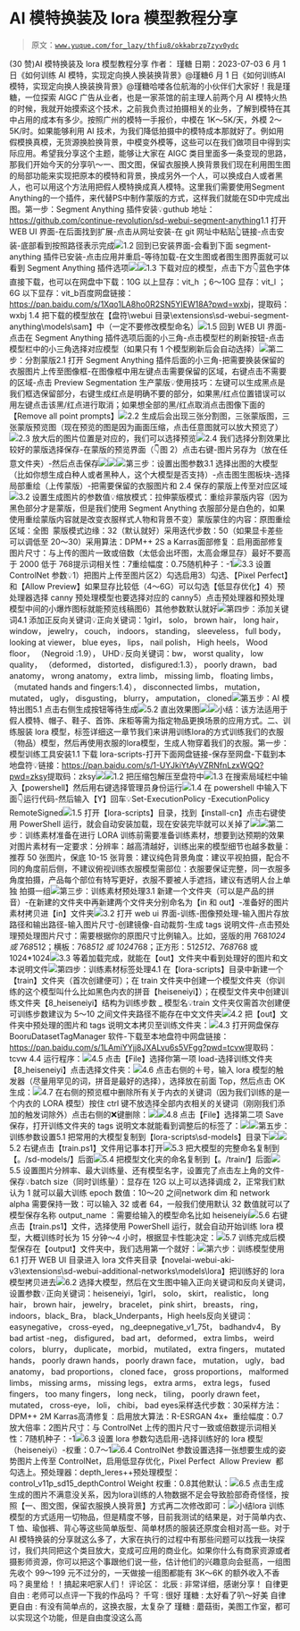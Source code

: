 # AI 模特换装及 lora 模型教程分享

> 原文：[`www.yuque.com/for_lazy/thfiu8/okkabrzp7zyv0ydc`](https://www.yuque.com/for_lazy/thfiu8/okkabrzp7zyv0ydc)

<ne-h2 id="a60c3319" data-lake-id="a60c3319"><ne-heading-ext><ne-heading-anchor></ne-heading-anchor><ne-heading-fold></ne-heading-fold></ne-heading-ext><ne-heading-content><ne-text id="ua7bc9ab8">(30 赞)AI 模特换装及 lora 模型教程分享</ne-text></ne-heading-content></ne-h2> <ne-p id="u38d3a8f5" data-lake-id="u38d3a8f5"><ne-text id="ub7b85a03">作者： 瑾糖</ne-text></ne-p> <ne-p id="ub5a00679" data-lake-id="ub5a00679"><ne-text id="u04b62303">日期：2023-07-03</ne-text></ne-p> <ne-p id="u6d9da1b2" data-lake-id="u6d9da1b2"><ne-text id="ueb1cf01e">6 月 1 日《如何训练 AI 模特，实现定向换人换装换背景》@瑾糖</ne-text><ne-text id="u62e9f4d0">6 月 1 日《</ne-text><ne-text id="u338806f2">如何训练</ne-text><ne-text id="uca61697f">AI 模特</ne-text><ne-text id="ub7e3a920">，实现定向换人换装换背景</ne-text><ne-text id="u322a192c">》@瑾糖</ne-text><ne-text id="u63b1793f">哈喽各位航海的小伙伴们大家好！我是瑾糖，一位探索 AIGC 广告从业者，也是一家茶馆的前主理人</ne-text><ne-text id="u0682556d">前两个月</ne-text> <ne-text id="u59f35f10">AI</ne-text> <ne-text id="u92d86527">模特火热的时候，我就开始摸索这个技术，之前我负责过拍摄相关的业务，了解到模特在其中占用的成本有多少。</ne-text><ne-text id="u3658043a">按照广州的模特一手报价，中模在 1K～5K/天，外模 2～5K/时。如果能够利用</ne-text> <ne-text id="u16d566c0">AI</ne-text> <ne-text id="u45075504">技术，为我们降低拍摄中的模特成本那就好了。例如用假模换真模，无货源换脸换背景，中模变外模等，这些可以在我们做项目中得到实际应用。</ne-text><ne-text id="ua7a36bd2">希望我分享这个主题，能够让大家在 AIGC 类目里面多一条变现的思路，那我们开始今天的分享叭～</ne-text><ne-text id="uaa7cb32b">一、图文图，保留衣服换人换背景</ne-text><ne-text id="u98a62cbb">我们现在利用图生图的局部功能来实现把原本的模特和背景，换成另外一个人，可以换成白人或者黑人，也可以用这个方法用把假人模特换成真人模特。</ne-text><ne-text id="u20638f52">这里我们需要使用</ne-text><ne-text id="u33e055e6">Segment Anything</ne-text><ne-text id="u5ddd7643">的一个插件</ne-text><ne-text id="uf5349c4b">，</ne-text><ne-text id="u80d36a7f">来代替</ne-text><ne-text id="ud292f190">PS</ne-text><ne-text id="uac019662">中制作蒙版的方式</ne-text><ne-text id="u2c6311f0">，</ne-text><ne-text id="u85250f46">这样我们就能在</ne-text><ne-text id="u856283ce">SD</ne-text><ne-text id="u939f540b">中完成出图。</ne-text><ne-text id="u0ba564ab">第一步：Segment Anything 插件安装</ne-text><ne-text id="u29e1828e">💡</ne-text><ne-text id="uedbe4be3">guthub 地址：</ne-text><ne-text id="ud927ac48">https://github.com/continue-revolution/sd-webui-segment-anything</ne-text><ne-text id="ub66e1f8e">1.1 打开 WEB</ne-text> <ne-text id="ube041fc2">UI</ne-text> <ne-text id="u1b1499fc">界面-在后面找到扩展-点击从网址安装-在 git 网址中粘贴👆链接-点击安装-底部看到按照路径表示完成</ne-text><ne-card data-card-name="image" data-card-type="inline" id="UjP7n" data-event-boundary="card">![](img/822cc456ce61407b2acd751234345a7d.png)<ne-text id="u96200db2">1.2 回到已安装界面-会看到下面</ne-text> <ne-text id="u3e550388">segment-anything</ne-text> <ne-text id="u453223da">插件已安装-点击应用并重启-等待加载-在文生图或者图生图界面就可以看到 S</ne-text><ne-text id="ua7d10367">egment Anything</ne-text> <ne-text id="u4099ba50">插件选项</ne-text><ne-card data-card-name="image" data-card-type="inline" id="VDGGS" data-event-boundary="card">![](img/e9f63fd54ba36fb34caf0f95800931b6.png)<ne-card data-card-name="image" data-card-type="inline" id="UaReA" data-event-boundary="card">![](img/6f2ad22b199d148ae317f78b06fd16e8.png)<ne-text id="ubca31f49">1.3 下载对应的模型，点击下方👇蓝色字体直接下载</ne-text><ne-text id="u74a9127b">，</ne-text><ne-text id="ua42c60c4">也可以在网盘中下载</ne-text><ne-text id="ua563eb67">：</ne-text><ne-text id="ufaa1c9d1">10G 以上显存：</ne-text><ne-text id="ud04064c2">vit_h</ne-text> <ne-text id="uf0e7c6fe">；</ne-text><ne-text id="uf2c6a770">6～10G 显存：</ne-text><ne-text id="u28eeb87d">vit_l</ne-text> <ne-text id="u162d2c86">；</ne-text><ne-text id="u4d87fb33">6G 以下显存：</ne-text><ne-text id="u783bde44">vit_b</ne-text><ne-text id="ue0cb60bb">百度网盘链接：</ne-text><ne-text id="u1fbcf1fe">https://pan.baidu.com/s/1Xqo1LA8ho0R2SN5YIEW18A?pwd=wxbj</ne-text><ne-text id="ud2d14060">，</ne-text><ne-text id="u81e77945">提取码：wxbj</ne-text> <ne-text id="ud15d2d96">1.4 把下载的模型放在【盘符\webui 目录\extensions\sd-webui-segment-anything\models\sam】中（</ne-text><ne-text id="u01fa3f7a">一定不要修改模型命名</ne-text><ne-text id="uff9700a1">）</ne-text><ne-card data-card-name="image" data-card-type="inline" id="VGTTm" data-event-boundary="card">![](img/7292d12e51f924b385d5f896148248e5.png)<ne-text id="ubddd4048">1.5 回到 WEB</ne-text> <ne-text id="u0170d2b6">UI</ne-text> <ne-text id="u6a2f12c7">界面-点击在 S</ne-text><ne-text id="u198bbc4c">egment Anything</ne-text> <ne-text id="uba1010aa">插件选项后面的小三角-点击模型栏的刷新按钮-点击模型栏中的小三角选择对应模型（如果只有 1 个模型刷新后会自动选择）</ne-text><ne-card data-card-name="image" data-card-type="inline" id="vVJ9F" data-event-boundary="card">![](img/9938097bc2ed8d5d590de272d0b70a1d.png)<ne-text id="ua98a5d6b">第二步：</ne-text><ne-text id="ueb3c0599">分割蒙版</ne-text><ne-text id="u22b4b9d9">2.1 打开 S</ne-text><ne-text id="u71bed249">egment Anything</ne-text> <ne-text id="u598ec7ac">插件后面的小三角-把需要换装保留的衣服图片上传至图像框-在图像框中用左键点击需要保留的区域，右键点击不需要的区域-点击 Preview Segmentation 生产蒙版</ne-text><ne-text id="ue0044057">💡</ne-text><ne-text id="ub07f8543">使用技巧：</ne-text><ne-text id="u72959168">左键可以生成黑点是我们框选保留部分，右键生成红点是明确不要的部分，</ne-text><ne-text id="uc833701e">如果黑/红点位置错误可以用左键点击该黑/红点进行取消；</ne-text><ne-text id="u35490f75">如果想全部的黑/红点取消点击图像下面的【Remove all point prompts】</ne-text><ne-card data-card-name="image" data-card-type="inline" id="oPcud" data-event-boundary="card">![](img/d245400ad05896b7a69d936fc9aa21f4.png)<ne-text id="u88015c27">2.2 生成后会出现三张分割图，三张蒙版图，三张蒙版预览图（现在预览的图是因为画面压缩，点击任意图就可以放大预览了）</ne-text><ne-card data-card-name="image" data-card-type="inline" id="OegpV" data-event-boundary="card">![](img/3a3c3a0817ce5d55855da3c6f15a290a.png)<ne-text id="uefe8f813">2.3 放大后的图片位置是对应的，我们可以选择预览</ne-text><ne-card data-card-name="image" data-card-type="inline" id="WrCr7" data-event-boundary="card">![](img/89ff9e87fc33fddb8b2bc0dd3abe5aed.png)<ne-text id="u93abf1c8">2.4 我们选择分割效果比较好的蒙版选择保存-在蒙版的预览界面（👇图 2）点击右键-图片另存为（放在任意文件夹）-然后点击保存</ne-text><ne-card data-card-name="image" data-card-type="inline" id="FWpR9" data-event-boundary="card">![](img/4344db528665906eccf9f25914832703.png)<ne-card data-card-name="image" data-card-type="inline" id="DHiqA" data-event-boundary="card">![](img/db1ed6075f026ed0f04f47e203ac702f.png)<ne-card data-card-name="image" data-card-type="inline" id="wsNVD" data-event-boundary="card">![](img/3a10cc7890a1e66c005b1ed190e09aed.png)<ne-text id="u2bcf32af">第三步：</ne-text><ne-text id="ucd854da0">设置出图参数</ne-text><ne-text id="u80802acd">3.1 选择出图的大模型（比如你想生成白种人或者黑种人，这个大模型是否支持）-点击图生图板块-选择局部重绘（上传蒙版）-把需要保留的衣服图片和 2.4 保存的蒙版上传至对应区域</ne-text><ne-card data-card-name="image" data-card-type="inline" id="aVfw5" data-event-boundary="card">![](img/aa9aed48089727e3840a6d218e67de9c.png)<ne-text id="u571ce7bc">3.2 设置生成图片的参数值</ne-text><ne-text id="u1de1cf6b">💡</ne-text><ne-text id="uf95a68c0">缩放模式</ne-text><ne-text id="u2c56b89c">：拉伸</ne-text><ne-text id="u9e142c97">蒙版模式：</ne-text><ne-text id="u99ba5b7d">重绘非蒙版内容（因为黑色部分才是蒙版，但是我们使用 Segment Anything 衣服部分是白色的，如果使用重绘蒙版内容就是改变衣服样式人物和背景不变）</ne-text><ne-text id="u196c20fb">蒙版蒙住的内容</ne-text><ne-text id="u4648f61c">：原图</ne-text><ne-text id="u39e4e393">重绘区域：</ne-text><ne-text id="uc6ba549e">全图  蒙版模式边缘：32（默认就好）</ne-text><ne-text id="u01c927a7">采用迭代步数：</ne-text><ne-text id="u2df81fac">50（如果</ne-text><ne-text id="u76bbacee">显卡</ne-text><ne-text id="uf89cc95d">差些可以调低至 20～30）</ne-text><ne-text id="ua6ef6cbf">采用算法：</ne-text><ne-text id="u6a5460a6">DPM++ 2S a Karras</ne-text><ne-text id="ua5a31222">面部修复：</ne-text><ne-text id="ufd3133af">启用面部修复</ne-text><ne-text id="u9b9f6938">图片尺寸：</ne-text><ne-text id="ua63eb046">与上传的图片一致或倍数（太低会出坏图，太高会爆显存）最好不要高于 2000 低于 768</ne-text><ne-text id="u5891e9b9">提示词相关性：</ne-text><ne-text id="udda7957b">7</ne-text><ne-text id="u8dcbd005">重绘幅度：</ne-text><ne-text id="u756bc5a2">0.75</ne-text><ne-text id="ued07ab37">随机种子：</ne-text><ne-text id="u78fdfc08">-1</ne-text><ne-card data-card-name="image" data-card-type="inline" id="PW8rm" data-event-boundary="card">![](img/5c6690a537e695544b6e1471b5114165.png)<ne-text id="u020300f4">3.3 设置 ControlNet 参数</ne-text><ne-text id="u9a9671ff">💡</ne-text><ne-text id="u687574e1">1）</ne-text><ne-text id="u68d93156">把图片上传至图片区</ne-text><ne-text id="u4ae8e7c1">2）</ne-text><ne-text id="uf7076da0">勾选启用</ne-text><ne-text id="u701330f1">3）勾选、【Pixel Perfect】和【Allow Preview】如果显存比较低（4～6G）可以勾选【低显存优化】</ne-text><ne-text id="u695c34dd">4）预处理器选择 canny 预处理模型也要选择对应的 canny</ne-text><ne-text id="u4453686b">5）</ne-text><ne-text id="ue2aaff59">点击预处理器和预处理模型中间的小爆炸图标就能预览线稿图</ne-text><ne-text id="ubb90d777">6）</ne-text><ne-text id="u5dcffdff">其他参数默认就好</ne-text><ne-card data-card-name="image" data-card-type="inline" id="LSucz" data-event-boundary="card">![](img/c7e1edd2127ad2b48ee08494693ddb33.png)<ne-text id="ua5a6efd3">第四步：</ne-text><ne-text id="u8c875818">添加关键词</ne-text><ne-text id="ua9c30732">4.1 添加正反向关键词</ne-text><ne-text id="u9a418057">💡</ne-text><ne-text id="u7828e866">正向关键词：1girl， solo， brown hair， long hair， window， jewelry， couch， indoors， standing， sleeveless， full body， looking at viewer， blue eyes， lips， nail polish， High heels， Wood floor， （Negroid :1.9）， UHD</ne-text><ne-text id="u143182d3">💡</ne-text><ne-text id="ubfdafefa">反向关键词：bw， worst quality， low quality， （deformed， distorted， disfigured:1.3）， poorly drawn， bad anatomy， wrong anatomy， extra limb， missing limb， floating limbs， （mutated hands and fingers:1.4）， disconnected limbs， mutation， mutated， ugly， disgusting， blurry， amputation， cloned</ne-text><ne-card data-card-name="image" data-card-type="inline" id="MnuXo" data-event-boundary="card">![](img/5211354861b86f0ae73fff14c80a145e.png)<ne-text id="ubd8181f8">第五步：AI 模特出图</ne-text><ne-text id="u9da3d4f4">5.1 点击右侧生成按钮等待生成</ne-text><ne-card data-card-name="image" data-card-type="inline" id="SsJAS" data-event-boundary="card">![](img/ba814cbcd4951f52cd3ddc91735a25c4.png)<ne-text id="u0eae2f06">5.2 直出效果图</ne-text><ne-card data-card-name="image" data-card-type="inline" id="lG19Y" data-event-boundary="card">![](img/b1982b816a8f16d3448cbf0c27993760.png)<ne-card data-card-name="image" data-card-type="inline" id="W7b1M" data-event-boundary="card">![](img/92173663b61f45c3a99f7ef166bdb585.png)<ne-text id="u5ecee090">小结：</ne-text><ne-text id="u6de076c6">该方法适用于假人模特、帽子、鞋子、首饰、床柜等需为指定物品更换场景的应用方式</ne-text><ne-text id="u842627b8">。</ne-text><ne-text id="ue74512b6">二、训练服装 lora 模型，标签详细</ne-text><ne-text id="u1f5cb061">这一章节</ne-text><ne-text id="u8b78e3bb">我们</ne-text><ne-text id="ueb1932c3">来讲</ne-text><ne-text id="uc2b74e85">用训练</ne-text><ne-text id="u493decd9">lora</ne-text><ne-text id="ud1bd2744">的方式训练我们的衣服（物品）模型，然后再使用衣服的</ne-text><ne-text id="u6f877b53">lora</ne-text><ne-text id="u95d90c1a">模型</ne-text><ne-text id="uc2ededa3">，</ne-text><ne-text id="u1563aaec">生成人物穿着我们的衣服。</ne-text><ne-text id="ue361df5f">第一步：</ne-text><ne-text id="ua31a8757">模型训练工具安装</ne-text><ne-text id="udee0b6cb">1.1 下载 lora-scripts-打开下面网盘链接-保存至网盘-下载到本地盘符</ne-text><ne-text id="u18eba6c7">💡</ne-text><ne-text id="uf2d64ae5">链接：</ne-text><ne-text id="u1f19eb8e">https://pan.baidu.com/s/1-UYJkiYtAyVZRNfnLzxWQQ?pwd=zksy</ne-text><ne-text id="ud1b832fb">提取码：zksy</ne-text><ne-card data-card-name="image" data-card-type="inline" id="Df71O" data-event-boundary="card">![](img/57c725eb59b4981ec9261e96517d191e.png)<ne-card data-card-name="image" data-card-type="inline" id="s5BGH" data-event-boundary="card">![](img/dd8c913bc5a34e128c2e93cdba4a850e.png)<ne-text id="u930c9768">1.2 把压缩包解压至盘符中</ne-text><ne-card data-card-name="image" data-card-type="inline" id="eidND" data-event-boundary="card">![](img/0f2f9b61dcc509e5ca13284c95e69239.png)<ne-text id="u93de0373">1.3 在搜索局域栏中输入【powershell】然后用右键选择管理员身份运行</ne-text><ne-card data-card-name="image" data-card-type="inline" id="csGgi" data-event-boundary="card">![](img/84bc142ee1e07b1c6040ad35a870f119.png)<ne-text id="u22c8a81d">1.4 在 powershell 中输入下面👇运行代码-然后输入【Y】回车</ne-text><ne-text id="u5268acdb">💡</ne-text><ne-text id="ued52af0f">Set-ExecutionPolicy -ExecutionPolicy RemoteSigned</ne-text><ne-card data-card-name="image" data-card-type="inline" id="pscA2" data-event-boundary="card">![](img/0cdb77fc5e76cea3fb4411c23a4d66e1.png)<ne-text id="u53b92f61">1.5 打开【lora-scripts】目录，找到【install-cn】点击右键使用 PowerShell 运行，就会自动安装加载，现在安装完毕就可以关掉了</ne-text><ne-card data-card-name="image" data-card-type="inline" id="DMt0u" data-event-boundary="card">![](img/2c8e795a33d542bf199d495d1fb90e18.png)<ne-card data-card-name="image" data-card-type="inline" id="SCDAV" data-event-boundary="card">![](img/541cb8f1985a574cbd7806a3ca67e738.png)<ne-text id="u7ddfee28">第二步：</ne-text><ne-text id="ue069249c">训练素材准备</ne-text><ne-text id="u1f48c819">在进行 LORA 训练前需要准备训练素材，想要到达预期的效果对图片素材有一定要求：</ne-text><ne-text id="uc98257b8">分辨率：</ne-text><ne-text id="ue25b4289">越高清越好，训练出来的模型细节也越多</ne-text><ne-text id="u10977072">数量：</ne-text><ne-text id="u456d1463">推荐 50 张图片，保底 10-15 张</ne-text><ne-text id="u7e3f758b">背景：</ne-text><ne-text id="u2c7c7fee">建议纯色背景</ne-text><ne-text id="u8453e8af">角度：</ne-text><ne-text id="u86c66cb9">建议平视拍摄，配合不同的角度前后侧，不建议俯视</ne-text><ne-text id="uaba19a0f">训练衣服模型需部位：</ne-text><ne-text id="u4a4ec18c">衣服要保证完整，同一衣服多角度拍摄，产品每个部位有特写更好，衣服不要被人手遮挡，建议有透明人台上单独 拍摄一组</ne-text><ne-card data-card-name="image" data-card-type="inline" id="j6YuF" data-event-boundary="card">![](img/6aceecfc8bb7f887a129c739fbe623bb.png)<ne-text id="ue5a92b81">第三步：</ne-text><ne-text id="uae1829cd">训练素材预处理</ne-text><ne-text id="ue0c7e8c0">3.1 新建一个文件夹（可以是产品的拼音）-在新建的文件夹中再新建两个文件夹分别命名为【in 和 out】-准备好的图片素材拷贝进【in】文件夹</ne-text><ne-card data-card-name="image" data-card-type="inline" id="CDiiW" data-event-boundary="card">![](img/ef2ed572e6bdd4a1ee484707ef0dccaf.png)<ne-text id="ue9abcd6c">3.2 打开 web</ne-text> <ne-text id="ub01941ea">ui</ne-text> <ne-text id="u9025d866">界面-训练-图像预处理-输入图片存放路径和输出路径-输入图片尺寸-创建镜像-自动裁剪-生成 tags 说明文件-点击预处理</ne-text><ne-text id="u3f94c659">预处理图片尺寸：需要根据你的原图尺寸比例输入。</ne-text><ne-text id="u1b2c6c89">比如，</ne-text><ne-text id="u92385b02">竖版的用 768*1024 或 768*512；</ne-text><ne-text id="ua0703934">横板：768*512 或 1024*768；</ne-text><ne-text id="u26a50896">正方形：512*512、768*768 或 1024*1024</ne-text><ne-card data-card-name="image" data-card-type="inline" id="RY8tu" data-event-boundary="card">![](img/eb596f651d005a54f7e171bc8969e2a5.png)<ne-text id="u1a251c3f">3.3 等着加载完成</ne-text><ne-text id="uaec10afc">，</ne-text><ne-text id="u71e61290">就能在【out】文件夹中看到处理好的图片和文本说明文件</ne-text><ne-card data-card-name="image" data-card-type="inline" id="pHkpz" data-event-boundary="card">![](img/8c4372ee3c286435a58c64dcfbe7f8fb.png)<ne-text id="ud3993dda">第四步：</ne-text><ne-text id="u3acca6c3">训练素材标签处理</ne-text><ne-text id="u1a8f03d9">4.1 在【lora-scripts】目录中新建一个【train】文件夹（首次创建便可）；</ne-text><ne-text id="u5e0952ad">在 train 文件夹中创建一个模型文件夹（你训练的这个模型叫什么比如黑色内衣的拼音【heiseneiyi】）；</ne-text><ne-text id="ua2d7682e">在模型文件夹中创建训练文件夹【8_heiseneiyi】结构为训练步数 _ 模型名</ne-text><ne-text id="ufc835f57">💡</ne-text><ne-text id="uac115e66">train 文件夹仅需首次创建便可</ne-text><ne-text id="u614fc595">训练步数建议为 5～10 之间</ne-text><ne-text id="u74179651">文件夹路径不能存在中文文件夹</ne-text><ne-card data-card-name="image" data-card-type="inline" id="x2Stp" data-event-boundary="card">![](img/dfdfa282c5b256c29fc7cc97c3aaf8b8.png)<ne-text id="u909213e4">4.2 把【out】文件夹中预处理的图片和 tags 说明文本拷贝至训练文件夹：</ne-text><ne-card data-card-name="image" data-card-type="inline" id="mnmV1" data-event-boundary="card">![](img/e3867203009435df61fc7c1c94bf08cd.png)<ne-text id="u01684bfd">4.3 打开网盘保存 BooruDatasetTagManager 软件-下载至本地盘符中</ne-text><ne-text id="u89cc2f70">网盘</ne-text><ne-text id="u2394e8d3">链接：</ne-text><ne-text id="u82815fe4">https://pan.baidu.com/s/1LAmiYYjj8JXALvu6s5VFgg?pwd=tcvw</ne-text><ne-text id="ue96155ba">提取码：tcvw</ne-text> <ne-text id="u573628fe">4.4 运行程序</ne-text><ne-text id="u49543135">：</ne-text><ne-card data-card-name="image" data-card-type="inline" id="gKaC1" data-event-boundary="card">![](img/d034b7707574c9b3f640a25794eb16d8.png)<ne-text id="uafbc3f86">4.5 点击【File】选择你第一项 load-选择训练文件夹【8_heiseneiyi】点击选择文件夹：</ne-text><ne-card data-card-name="image" data-card-type="inline" id="gdGUI" data-event-boundary="card">![](img/8b2f2daf46ad82351fc75ce660a03636.png)<ne-text id="ua72778a1">4.6 点击右侧的＋号，输入 lora 模型的触发器（尽量用罕见的词，拼音是最好的选择），选择放在前面 Top，然后点击 OK 生成：</ne-text><ne-card data-card-name="image" data-card-type="inline" id="MFDSi" data-event-boundary="card">![](img/41f063e47d57687149cb49bfb57dd1d7.png)<ne-text id="ude36b916">4.7 在右侧的预览框中删除所有关于内衣的关键词（因为我们训练的是一个内衣的 LORA 模型）</ne-text><ne-text id="u44edd1ac">按住 ctrl 键不放选择全部内衣相关的关键词（刚刚我们添加的触发词除外）点击右侧的❌键删除：</ne-text><ne-card data-card-name="image" data-card-type="inline" id="pNUTy" data-event-boundary="card">![](img/aaf004c3456aee954e0f2ab505601702.png)<ne-card data-card-name="image" data-card-type="inline" id="oQhuU" data-event-boundary="card">![](img/cbe24efb59aa15236b15758f1fd6598f.png)<ne-text id="uce104dbb">4.8 点击【File】选择第二项 Save 保存，打开训练文件夹的 tags 说明文本就能看到调整后的标签了：</ne-text><ne-card data-card-name="image" data-card-type="inline" id="Is2V0" data-event-boundary="card">![](img/00c72ad0e8539d3e8857517fe02f76f9.png)<ne-card data-card-name="image" data-card-type="inline" id="CiX3P" data-event-boundary="card">![](img/8cb988bf89f3ec1f47e27e40a7be4a05.png)<ne-text id="u3c451f51">第五步：</ne-text><ne-text id="ue9a6d553">训练参数设置</ne-text><ne-text id="u651e4223">5.1 把常用的大模型复制到【lora-scripts\sd-models】目录下</ne-text><ne-card data-card-name="image" data-card-type="inline" id="GXqfJ" data-event-boundary="card">![](img/0af809b9ad5ba8b7dcee808f9a1ee4fb.png)<ne-card data-card-name="image" data-card-type="inline" id="vj2h0" data-event-boundary="card">![](img/4e6b4de73ea1c0d080045764dd2e911e.png)<ne-text id="u32a06fad">5.2 右键点击【train.ps1】文件用记事本打开</ne-text><ne-card data-card-name="image" data-card-type="inline" id="mWNMS" data-event-boundary="card">![](img/14fe916f427fdf047015124537138854.png)<ne-text id="u6885c897">5.3 把大模型的完整命名复制到【。/sd-models/】后面</ne-text><ne-card data-card-name="image" data-card-type="inline" id="j1Jkt" data-event-boundary="card">![](img/e5350a81862bf05b8fd39ba6b87bbf2b.png)<ne-text id="ucbd612b1">5.4 把模型文化夹的命名复制到【。/train/】后面</ne-text><ne-card data-card-name="image" data-card-type="inline" id="J9kCC" data-event-boundary="card">![](img/fd5275ec44ed73d119f041e4709831e2.png)<ne-text id="u3610b11b">5.5 设置图片分辨率、最大训练量、还有模型名字，设置完了点击左上角的文件-保存</ne-text><ne-text id="u4ff71a05">💡</ne-text><ne-text id="u4b65f80d">batch size（同时训练量）：显存在 12G 以上可以选择调成 2，正常我们默认为 1 就可以</ne-text><ne-text id="u090f69b4">最大训练 epoch 数值：10～20 之间</ne-text><ne-text id="u263e1757">network dim 和 network alpha 需要保持一致：可以输入 32 或者 64，一般我们使用默认 32 数值就可以了</ne-text><ne-text id="u522df133">模型保存名称 output_name ：需要给输入的模型命名比如 heiseneiyi</ne-text><ne-card data-card-name="image" data-card-type="inline" id="XPUxo" data-event-boundary="card">![](img/7c6f2650753abf9230ede0218d915520.png)<ne-text id="uab009afd">5.6 右键点击【train.ps1】文件，选择使用 PowerShell 运行，就会自动开始训练 lora 模型，大概训练时长为 15 分钟～4 小时，根据</ne-text><ne-text id="u5ff4a5a3">显卡</ne-text><ne-text id="ua00274b1">性能决定：</ne-text><ne-card data-card-name="image" data-card-type="inline" id="sFTCw" data-event-boundary="card">![](img/f905e75b2fa1ecbda839e45869d114d5.png)<ne-text id="u549205a2">5.7 训练完成后模型保存在【output】文件夹中，我们选用第一个就好：</ne-text><ne-card data-card-name="image" data-card-type="inline" id="s1Pji" data-event-boundary="card">![](img/f0ca5f1f05d99b8c53e5d0c77b72f2e7.png)<ne-text id="u89e6a080">第六步：</ne-text><ne-text id="u3ad10b07">训练模型使用</ne-text><ne-text id="u5515c9d8">6.1 打开 WEB</ne-text> <ne-text id="ue5e3a283">UI</ne-text> <ne-text id="u0f9b1a25">目录进入 lora 文件夹目录【novelai-webui-aki-v3\extensions\sd-webui-additional-networks\models\lora】把训练好的 lora 模型拷贝进去</ne-text><ne-card data-card-name="image" data-card-type="inline" id="NGlfp" data-event-boundary="card">![](img/a98ddfc60d9ed0874cd7849e3145b00c.png)</ne-card><ne-text id="u525ea0c0">6.2 选择大模型，然后在文生图中输入正向关键词和反向关键词，设置参数</ne-text><ne-text id="u45957434">💡</ne-text><ne-text id="u6207d61e">正向关键词：</ne-text><ne-text id="uc46dfbd4">heiseneiyi，1girl， solo， skirt， realistic， long hair， brown hair， jewelry， bracelet， pink shirt， breasts， ring， indoors，black_ Bra， black_Underpants，High heels</ne-text><ne-text id="ue9e63614">反向关键词：</ne-text><ne-text id="ua34173c9">easynegative， cross-eyed， ng_deepnegative_v1_75t， badhandv4， By bad artist -neg， disfigured， bad art， deformed， extra limbs， weird colors， blurry， duplicate， morbid， mutilated， extra fingers， mutated hands， poorly drawn hands， poorly drawn face， mutation， ugly， bad anatomy， bad proportions， cloned face， gross proportions， malformed limbs， missing arms， missing legs， extra arms， extra legs， fused fingers， too many fingers， long neck， tiling， poorly drawn feet， mutated， cross-eye， loli， chibi， bad eyes</ne-text><ne-text id="u0ed95a27">采样迭代步数：30</ne-text><ne-text id="u69206189">采样方法：DPM++ 2M Karras</ne-text><ne-text id="u9aeac3f6">高清修复：启用</ne-text><ne-text id="uecdc4852">放大算法：R-ESRGAN 4x+  </ne-text><ne-text id="u3c1d2af8">重绘幅度：0.7</ne-text><ne-text id="ufdb39904">放大倍率：2</ne-text><ne-text id="u549dd976">图片尺寸：与 ControlNet 上传的图片尺寸一致或倍数</ne-text><ne-text id="ue18bf432">提示词相关性：7</ne-text><ne-text id="ua7566a90">随机种子：-1</ne-text><ne-card data-card-name="image" data-card-type="inline" id="FqTq7" data-event-boundary="card">![](img/76777b54fd52dc68f40f23a5d5a3ef98.png)<ne-text id="u4adf37ec">6.3 设置 lora 参数</ne-text><ne-text id="u853c5a83">勾选启用</ne-text><ne-text id="u98511d47">-选择训练好的 lora 模型（heiseneiyi）-权重：0.7～1</ne-text><ne-card data-card-name="image" data-card-type="inline" id="VMGYo" data-event-boundary="card">![](img/fce4b8e6f67c025bd2cc047febdd0cab.png)<ne-text id="ue9ec8679">6.4 ControlNet 参数设置</ne-text><ne-text id="u26af3e1e">选择一张想要生成的姿势图片上传至 ControlNet，</ne-text><ne-text id="uc990ce26">启用低显存优化</ne-text><ne-text id="u443ce73a">，</ne-text><ne-text id="u1c913e67">Pixel Perfect  Allow Preview  都勾选上</ne-text><ne-text id="uf3be5bd0">。</ne-text><ne-text id="uabe890c3">预处理器：depth_leres++</ne-text><ne-text id="u7fde07c2">预处理模型：control_v11p_sd15_depth</ne-text><ne-text id="uba2ccbdc">Control Weight 权重：0.8</ne-text><ne-text id="ue80524a7">其他默认</ne-text><ne-text id="ud07045ab">：</ne-text><ne-card data-card-name="image" data-card-type="inline" id="k380M" data-event-boundary="card">![](img/45f299255f8e6c85c96c47a45e98a090.png)<ne-text id="u1de95f1f">6.5 点击生成</ne-text><ne-text id="u3e633f03">生成的图片不满意没关系，因为</ne-text><ne-text id="uf216caf7">lora</ne-text><ne-text id="uec3acc3e">训练的人物数据不足会</ne-text><ne-text id="u6a18213c">导致脸部</ne-text><ne-text id="ue9faaabc">奇奇怪怪，按照【一、图文图，保留衣服换人换背景】方式再二次修改</ne-text><ne-text id="u6528ec9b">即可：</ne-text><ne-card data-card-name="image" data-card-type="inline" id="xNRWd" data-event-boundary="card">![](img/805fd0e1cc7d35fe9f27dd314ab01c28.png)</ne-card><ne-text id="ua8f32c30">小结</ne-text><ne-text id="uf8ca3afa">lora 训练模型的方式</ne-text><ne-text id="u4405ceb7">适用</ne-text><ne-text id="u80fa6e6d">一切物品，但是精度不够，目前我测试的</ne-text><ne-text id="u706fec4a">结果是，</ne-text><ne-text id="uc175f0db">对于简单内衣、</ne-text><ne-text id="uc3c8e1da">T 恤</ne-text><ne-text id="uc4d34f64">、瑜伽裤、背心等这些简单版型</ne-text><ne-text id="u94ac0909">、</ne-text><ne-text id="ubd821abb">简单材质的服装还原度会相对</ne-text><ne-text id="u0fa364a2">高</ne-text><ne-text id="u6da174c7">一些</ne-text><ne-text id="u72443f48">。</ne-text><ne-text id="uecbf5557">对于</ne-text> <ne-text id="u88617b38">AI</ne-text> <ne-text id="uaf236a8d">模特换装的分享就这么多了，大家在执行的过程中有那些问题可以找我一块探讨，我们共同把这个类目放大，变成可应用的商业化。</ne-text><ne-text id="u67990d49">如果你什么有商家资源或者摄影师资源，你可以把这个事跟他们说一些，估计他们的兴趣意向会挺高，一组图先收个 99～199</ne-text> <ne-text id="udbb7c725">元</ne-text><ne-text id="ua4318d3e">不</ne-text><ne-text id="ue1fa4eaf">过分</ne-text><ne-text id="u34d9687a">的，一天做接一组图都能有 3K～6K 的额外收入不香吗？</ne-text><ne-text id="ue4e87ced">奥里给！！搞起来</ne-text><ne-text id="ue7e8d951">吧</ne-text><ne-text id="ucba20141">家人们</ne-text><ne-text id="u35504e08">！</ne-text>  <ne-hole id="u983e7186" data-lake-id="u983e7186"><ne-card data-card-name="hr" data-card-type="block" id="KJiX8" data-event-boundary="card"><ne-p id="u9b3d4a7d" data-lake-id="u9b3d4a7d"><ne-text id="ud4e1c3aa">评论区：</ne-text></ne-p> <ne-p id="uaf1dedcb" data-lake-id="uaf1dedcb"><ne-text id="u7c8460e9">北辰 : 非常详细，感谢分享！</ne-text> <ne-text id="u77a25fd1">自律更自由 : 老师可以点评一下我的作品吗？</ne-text> <ne-text id="u86e57c0b">千穹 : 很好</ne-text> <ne-text id="u23cbaa44">瑾糖 : 太好看了叭～好美</ne-text> <ne-text id="u88cbfe75">自律更自由 : 有没有简单点的，这换衣服，太复杂了</ne-text> <ne-text id="ufa062aef">瑾糖 : 蘑菇街，美图工作室，都可以实现这个功能，但是自由度没这么高</ne-text></ne-p></ne-card></ne-hole></ne-card></ne-card></ne-card></ne-card></ne-card></ne-card></ne-card></ne-card></ne-card></ne-card></ne-card></ne-card></ne-card></ne-card></ne-card></ne-card></ne-card></ne-card></ne-card></ne-card></ne-card></ne-card></ne-card></ne-card></ne-card></ne-card></ne-card></ne-card></ne-card></ne-card></ne-card></ne-card></ne-card></ne-card></ne-card></ne-card></ne-card></ne-card></ne-card></ne-card></ne-card></ne-card></ne-card></ne-card></ne-card></ne-card></ne-card></ne-card></ne-card></ne-p>
